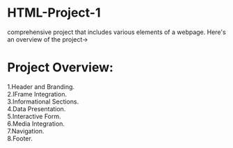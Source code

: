 # HTML-Project-1
comprehensive project that includes various elements of a webpage. Here's an overview of the project->
# Project Overview:
1.Header and Branding.<br/>
2.IFrame Integration.<br/>
3.Informational Sections.<br/>
4.Data Presentation.<br/>
5.Interactive Form.<br/>
6.Media Integration.<br/>
7.Navigation.<br/>
8.Footer.<br/>


